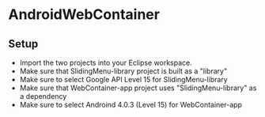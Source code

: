 AndroidWebContainer
===================

Setup
-----

* Import the two projects into your Eclipse workspace.
* Make sure that SlidingMenu-library project is built as a "library"
* Make sure to select Google API Level 15 for SlidingMenu-library
* Make sure that WebContainer-app project uses "SlidingMenu-library" as a dependency
* Make sure to select Androind 4.0.3 (Level 15) for WebContainer-app
